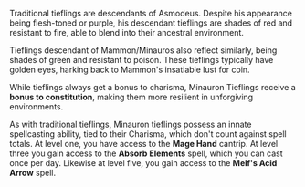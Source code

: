 Traditional tieflings are descendants of Asmodeus. Despite his appearance being flesh-toned or purple, his descendant tieflings are shades of red and resistant to fire, able to blend into their ancestral environment.

Tieflings descendant of Mammon/Minauros also reflect similarly, being shades of green and resistant to poison. These tieflings typically have golden eyes, harking back to Mammon's insatiable lust for coin.

While tieflings always get a bonus to charisma, Minauron Tieflings receive a **bonus to constitution**, making them more resilient in unforgiving environments.

As with traditional tieflings, Minauron tieflings possess an innate spellcasting ability, tied to their Charisma, which don't count against spell totals. At level one, you have access to the **Mage Hand** cantrip. At level three you gain access to the **Absorb Elements** spell, which you can cast once per day. Likewise at level five, you gain access to the **Melf's Acid Arrow** spell.
